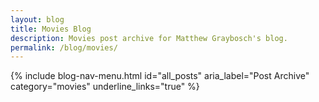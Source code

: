 ```yaml
---
layout: blog
title: Movies Blog
description: Movies post archive for Matthew Graybosch's blog.
permalink: /blog/movies/
---
```


{% include blog-nav-menu.html id="all_posts" aria_label="Post Archive" category="movies" underline_links="true" %}